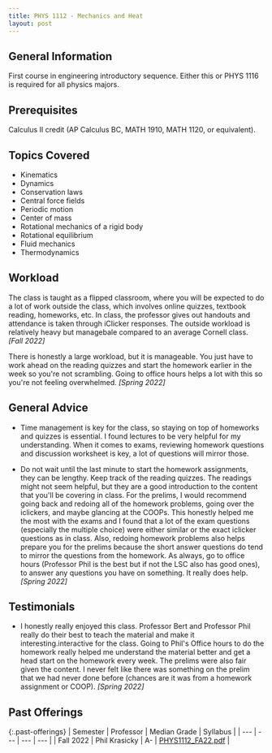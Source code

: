 ```yaml
---
title: PHYS 1112 - Mechanics and Heat
layout: post
---
```


<link rel="stylesheet" href="/main.css">

## General Information

First course in engineering introductory sequence. Either this or PHYS 1116 is required for all physics majors. 

## Prerequisites

Calculus II credit (AP Calculus BC, MATH 1910, MATH 1120, or equivalent).

## Topics Covered

- Kinematics
- Dynamics
- Conservation laws
- Central force fields
- Periodic motion
- Center of mass
- Rotational mechanics of a rigid body
- Rotational equilibrium
- Fluid mechanics
- Thermodynamics

## Workload

The class is taught as a flipped classroom, where you will be expected to do a lot of work outside the class, which involves online quizzes, textbook reading, homeworks, etc. In class, the professor gives out handouts and attendance is taken through iClicker responses. The outside workload is relatively heavy but managebale compared to an average Cornell class. *[Fall 2022]*

There is honestly a large workload, but it is manageable. You just have to work ahead on the reading quizzes and start the homework earlier in the week so you're not scrambling. Going to office hours helps a lot with this so you're not feeling overwhelmed. *[Spring 2022]*

## General Advice

- Time management is key for the class, so staying on top of homeworks and quizzes is essential. I found lectures to be very helpful for my understanding. When it comes to exams, reviewing homework questions and discussion worksheet is key, a lot of questions will mirror those. 

- Do not wait until the last minute to start the homework assignments, they can be lengthy. Keep track of the reading quizzes. The readings might not seem helpful, but they are a good introduction to the content that you'll be covering in class. For the prelims, I would recommend going back and redoing all of the homework problems, going over the iclickers, and maybe glancing at the COOPs. This honestly helped me the most with the exams and I found that a lot of the exam questions (especially the multiple choice) were either similar or the exact iclicker questions as in class. Also, redoing homework problems also helps prepare you for the prelims because the short answer questions do tend to mirror the questions from the homework. As always, go to office hours (Professor Phil is the best but if not the LSC also has good ones), to answer any questions you have on something. It really does help. *[Spring 2022]*

## Testimonials

- I honestly really enjoyed this class. Professor Bert and Professor Phil really do their best to teach the material and make it interesting.interactive for the class. Going to Phil's Office hours to do the homework really helped me understand the material better and get a head start on the homework every week. The prelims were also fair given the content. I never felt like there was something on the prelim that we had never done before (chances are it was from a homework assignment or COOP). *[Spring 2022]*

## Past Offerings

{:.past-offerings}
| Semester | Professor | Median Grade | Syllabus |
| --- | --- | --- | --- |
| Fall 2022 | Phil Krasicky | A- | <a href="/syllabi/PHYS1112_FA22.pdf">PHYS1112_FA22.pdf</a> |
